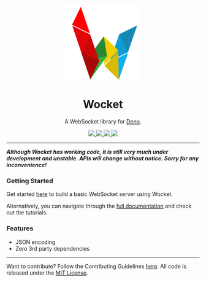 <p align="center">
  <a href="https://drash.land/wocket">
    <img height="200" src="logo.svg" alt="Wocket">
  </a>
  <h1 align="center">Wocket</h1>
</p>
<p align="center">A WebSocket library for <a href="https://github.com/denoland/deno">Deno</a>.</p>
<p align="center">
  <a href="https://github.com/drashland/wocket/releases">
    <img src="https://img.shields.io/github/release/drashland/wocket.svg?color=bright_green&label=latest">
  </a>
  <a href="https://github.com/drashland/wocket/actions">
    <img src="https://img.shields.io/github/workflow/status/drashland/wocket/master?label=ci">
  </a>
  <a href="https://discord.gg/SgejNXq">
    <img src="https://img.shields.io/badge/chat-on%20discord-blue">
  </a>
  <a href="https://twitter.com/drash_land">
    <img src="https://img.shields.io/twitter/url?label=%40drash_land&style=social&url=https%3A%2F%2Ftwitter.com%2Fdrash_land">
  </a>
</p>

---

**_Although Wocket has working code, it is still very much under development and
unstable. APIs will change without notice. Sorry for any inconvenience!_**

### Getting Started

Get started [here](https://drash.land/wocket/#/#quickstart) to build a basic
WebSocket server using Wocket.

Alternatively, you can navigate through the
[full documentation](https://drash.land/wocket) and check out the tutorials.

### Features

- JSON encoding
- Zero 3rd party dependencies

---

Want to contribute? Follow the Contributing Guidelines
[here](https://github.com/drashland/.github/blob/master/CONTRIBUTING.md). All
code is released under the [MIT License](./LICENSE).
